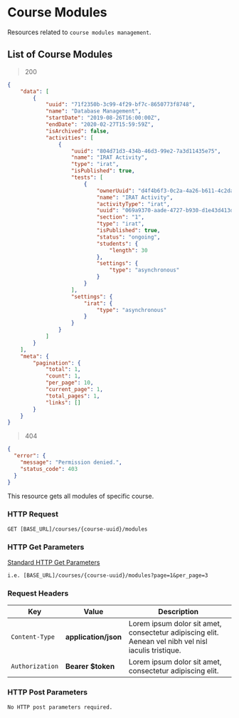 # Course Modules

<aside class="notice">
Resources related to <code>course modules management</code>.
</aside>

## List of Course Modules

> 200

```json
{
    "data": [
        {
            "uuid": "71f2350b-3c99-4f29-bf7c-8650773f8748",
            "name": "Database Management",
            "startDate": "2019-08-26T16:00:00Z",
            "endDate": "2020-02-27T15:59:59Z",
            "isArchived": false,
            "activities": [
                {
                    "uuid": "804d71d3-434b-46d3-99e2-7a3d11435e75",
                    "name": "IRAT Activity",
                    "type": "irat",
                    "isPublished": true,
                    "tests": [
                        {
                            "ownerUuid": "d4f4b6f3-0c2a-4a26-b611-4c2dacc2a841",
                            "name": "IRAT Activity",
                            "activityType": "irat",
                            "uuid": "069a9370-aade-4727-b930-d1e43d413d5f",
                            "section": "1",
                            "type": "irat",
                            "isPublished": true,
                            "status": "ongoing",
                            "students": {
                                "length": 30
                            },
                            "settings": {
                                "type": "asynchronous"
                            }
                        }
                    ],
                    "settings": {
                        "irat": {
                            "type": "asynchronous"
                        }
                    }
                }
            ]
        }
    ],
    "meta": {
        "pagination": {
            "total": 1,
            "count": 1,
            "per_page": 10,
            "current_page": 1,
            "total_pages": 1,
            "links": []
        }
    }
}
```

> 404

```json
{
  "error": {
    "message": "Permission denied.",
    "status_code": 403
  }
}
```

This resource gets all modules of specific course.

### HTTP Request

`GET [BASE_URL]/courses/{course-uuid}/modules`

### HTTP Get Parameters

[Standard HTTP Get Parameters](#principles)

`i.e. [BASE_URL]/courses/{course-uuid}/modules?page=1&per_page=3`

### Request Headers
Key | Value | Description
--------- | ------- | -----------
`Content-Type` | **application/json** | Lorem ipsum dolor sit amet, consectetur adipiscing elit. Aenean vel nibh vel nisl iaculis tristique.
`Authorization` | **Bearer $token** | Lorem ipsum dolor sit amet, consectetur adipiscing elit.


### HTTP Post Parameters

`No HTTP post parameters required.`
